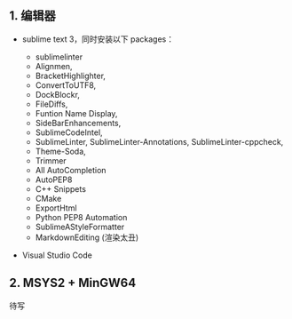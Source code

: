 ## 1. 编辑器

- sublime text 3，同时安装以下 packages：
	- sublimelinter
	- Alignmen, 
	- BracketHighlighter, 
	- ConvertToUTF8, 
	- DockBlockr, 
	- FileDiffs, 
	- Funtion Name Display, 
	- SideBarEnhancements, 
	- SublimeCodeIntel,
	- SublimeLinter, SublimeLinter-Annotations, SublimeLinter-cppcheck, 
	- Theme-Soda, 
	- Trimmer
	- All AutoCompletion
	- AutoPEP8
	- C++ Snippets
	- CMake
	- ExportHtml
	- Python PEP8 Automation
	- SublimeAStyleFormatter
	- MarkdownEditing (渲染太丑)

- Visual Studio Code

## 2. MSYS2 + MinGW64

待写